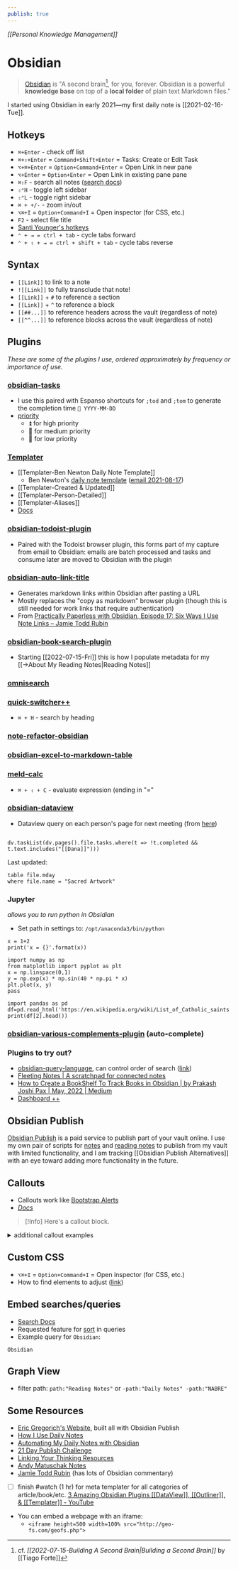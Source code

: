```yaml
---
publish: true
---
```

*[[Personal Knowledge Management]]*

# Obsidian
>[Obsidian](https://obsidian.md/) is "A second brain[^sb], for you, forever. Obsidian is a powerful **knowledge base** on top of a **local folder** of plain text Markdown files."

[^sb]: cf. *[[2022-07-15-Building A Second Brain|Building a Second Brain]]* by [[Tiago Forte]]

I started using Obsidian in early 2021—my first daily note is [[2021-02-16-Tue]].

## Hotkeys
- `⌘+Enter` - check off list
- `⌘+⇧+Enter` = `Command+Shift+Enter` = Tasks: Create or Edit Task
- `⌥+⌘+Enter` = `Option+Command+Enter` = Open Link in new pane
- `⌥+Enter` = `Option+Enter` = Open Link in existing pane pane
- `⌘⇧F` - search all notes ([search docs](https://help.obsidian.md/Plugins/Search))
- `⇧⌃H` - toggle left sidebar
- `⇧⌃L` - toggle right sidebar
- `⌘ + +/-` - zoom in/out
- `⌥⌘+I` = `Option+Command+I` = Open inspector (for CSS, etc.)
- `F2` - select file title
- [Santi Younger's hotkeys](https://santiyounger.com/obsidian-shortcuts/)
- `⌃ + ⇥ = ctrl + tab` - cycle tabs forward
- `⌃ + ⇧ + ⇥ = ctrl + shift + tab` - cycle tabs reverse

## Syntax
- `[[Link]]` to link to a note
- `![[Link]]` to fully transclude that note!
- `[[Link]]` + `#` to reference a section
- `[[Link]]` + `^` to reference a block
- `[[##...]]` to reference headers across the vault (regardless of note)
- `[[^^...]]` to reference blocks across the vault (regardless of note)

## Plugins
*These are some of the plugins I use, ordered approximately by frequency or importance of use.*

### [obsidian-tasks](https://github.com/schemar/obsidian-tasks#installation)
- I use this paired with Espanso shortcuts for `;tod` and `;tom` to generate the completion time `📅 YYYY-MM-DD`
- [priority](https://obsidian-tasks-group.github.io/obsidian-tasks/getting-started/priority/)
	-  ⏫ for high priority
	-  🔼 for medium priority
	-  🔽 for low priority

### [Templater](https://github.com/SilentVoid13/Templater)
- [[Templater-Ben Newton Daily Note Template]]
	- Ben Newton's [daily note template](https://gist.githubusercontent.com/bennewton999/62b4a034445a24532591bc4c55a52cf5/raw/83cb9636f00f724042905774f5bbb2def5331ee8/dailyNoteTemplate.txt) ([email 2021-08-17](https://mail.google.com/mail/u/0/?pli=1#inbox/KtbxLwghgcJtBxGpfJmfkQBDQmfMfcMmgq))
- [[Templater-Created & Updated]]
- [[Templater-Person-Detailed]]
- [[Templater-Aliases]]
- [Docs](https://silentvoid13.github.io/Templater/)

### [obsidian-todoist-plugin](https://github.com/jamiebrynes7/obsidian-todoist-plugin)
- Paired with the Todoist browser plugin, this forms part of my capture from email to Obsidian: emails are batch processed and tasks and consume later are moved to Obsidian with the plugin

### [obsidian-auto-link-title](https://github.com/zolrath/obsidian-auto-link-title)
- Generates markdown links within Obsidian after pasting a URL
- Mostly replaces the "copy as markdown" browser plugin (though this is still needed for work links that require authentication)
- From [Practically Paperless with Obsidian, Episode 17: Six Ways I Use Note Links – Jamie Todd Rubin](https://jamierubin.net/2022/02/08/practically-paperless-with-obsidian-episode-17-six-ways-i-use-note-links/)

### [obsidian-book-search-plugin](https://github.com/anpigon/obsidian-book-search-plugin)
- Starting [[2022-07-15-Fri]] this is how I populate metadata for my [[→About My Reading Notes|Reading Notes]]

### [omnisearch](https://github.com/scambier/obsidian-omnisearch)

### [quick-switcher++](https://github.com/darlal/obsidian-switcher-plus)
- `⌘ + H` - search by heading

### [note-refactor-obsidian](https://github.com/lynchjames/note-refactor-obsidian)

### [obsidian-excel-to-markdown-table](https://github.com/ganesshkumar/obsidian-excel-to-markdown-table)

### [meld-calc](https://github.com/meld-cp/obsidian-calc)
- `⌘ + ⇧ + C` - evaluate expression (ending in "="

### [obsidian-dataview](https://github.com/blacksmithgu/obsidian-dataview)
- Dataview query on each person's page for next meeting (from [here](https://medium.com/@benenewton/how-i-use-obsidian-to-track-topics-for-my-one-on-one-meetings-35b1907526ff))

```dataviewjs

dv.taskList(dv.pages().file.tasks.where(t => !t.completed && t.text.includes("[[Dana]]")))
```

Last updated:
```dataview
table file.mday
where file.name = "Sacred Artwork"
```


### Jupyter
*allows you to run python in Obsidian*

- Set path in settings to: `/opt/anaconda3/bin/python`

```jupyter
x = 1+2
print('x = {}'.format(x))
```

```jupyter
import numpy as np
from matplotlib import pyplot as plt
x = np.linspace(0,1)
y = np.exp(x) * np.sin(40 * np.pi * x)
plt.plot(x, y)
pass
```

```jupyter
import pandas as pd
df=pd.read_html('https://en.wikipedia.org/wiki/List_of_Catholic_saints')
print(df[2].head())
```

### [obsidian-various-complements-plugin](https://github.com/tadashi-aikawa/obsidian-various-complements-plugin) (auto-complete)

### Plugins to try out?
- [obsidian-query-language](https://github.com/jplattel/obsidian-query-language), can control order of search ([link](https://canburaks.gitbook.io/webmeister-s-wiki/code/apps-api/obsidian/obsidian-search))
- [Fleeting Notes | A scratchpad for connected notes](https://fleetingnotes.app/)
- [How to Create a BookShelf To Track Books in Obsidian | by Prakash Joshi Pax | May, 2022 | Medium](https://beingpax.medium.com/how-to-create-a-bookshelf-to-track-books-in-obsidian-f5130555be44)
- [Dashboard ++](https://tfthacker.medium.com/dashboard-a-simple-organization-and-navigation-method-for-obsidian-vaults-2b1982d023a0)


## Obsidian Publish
[Obsidian Publish](https://obsidian.md/publish) is a paid service to publish part of your vault online. I use my own pair of scripts for [notes](https://github.com/mkudija/mkudija.github.io/blob/master/notes/_build/_build.py) and [reading notes](https://github.com/mkudija/mkudija.github.io/blob/master/reading-notes/_build/_build.py) to publish from my vault with limited functionality, and I am tracking [[Obsidian Publish Alternatives]] with an eye toward adding more functionality in the future.

## Callouts
- Callouts work like [Bootstrap Alerts](https://getbootstrap.com/docs/4.0/components/alerts/)
- *[Docs](https://help.obsidian.md/How+to/Use+callouts)*

> [!Info]
> Here's a callout block.

<details>
<summary>additional callout examples</summary>
> [!Warning]
> Here's a callout block.

> [!Note]
> Here's a callout block.

> [!Tip]
> Here's a callout block.

> [!Quote]
> Here's a callout block.

> [!Question]
> Here's a callout block.
</details>


## Custom CSS
- `⌥⌘+I` = `Option+Command+I` = Open inspector (for CSS, etc.)
- How to find elements to adjust ([link](https://forum.obsidian.md/t/identifying-css-selectors/31577))

## Embed searches/queries
- [Search Docs](https://help.obsidian.md/Plugins/Search)
- Requested feature for [sort](https://forum.obsidian.md/t/explicit-sort-parameter-in-query-syntax/11074/15) in queries
- Example query for `Obsidian`:

```query
Obsidian
```

## Graph View
- filter path: `path:"Reading Notes"` or `-path:"Daily Notes" -path:"NABRE"`

## Some Resources
- [Eric Gregorich's Website](https://ericgregorich.com/Home), built all with Obsidian Publish
- [How I Use Daily Notes](https://forum.obsidian.md/t/how-i-use-daily-notes/3057)
- [Automating My Daily Notes with Obsidian](https://www.jamierubin.net/2021/02/08/automating-my-daily-notes-with-obsidian/)
- [21 Day Publish Challenge](https://publish.obsidian.md/alexisrondeau/21-Day+Obsidian+Publish+Challenge)
- [Linking Your Thinking Resources](https://forum.obsidian.md/t/linking-your-thinking-resources/6177)
- [Andy Matuschak Notes](https://notes.andymatuschak.org/About_these_notes)
- [Jamie Todd Rubin](https://www.jamierubin.net/2021/01/31/notes-with-obsidian-my-initial-impressions/) (has lots of Obsidian commentary)
- [ ] finish #watch (1 hr) for meta templater for all categories of article/book/etc. [3 Amazing Obsidian Plugins [[DataView]], [[Outliner]], & [[Templater]] - YouTube](https://youtu.be/2234DXKbNgM?t=2935)
- You can embed a webpage with an iframe:
	- `<iframe height=500 width=100% src="http://geo-fs.com/geofs.php">`
